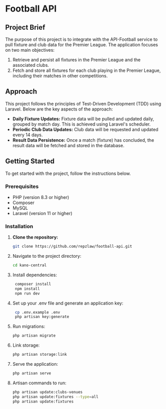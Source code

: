 # Football API

## Project Brief

The purpose of this project is to integrate with the API-Football service to pull fixture and club data for the Premier League. The application focuses on two main objectives:
1. Retrieve and persist all fixtures in the Premier League and the associated clubs.
2. Fetch and store all fixtures for each club playing in the Premier League, including their matches in other competitions.

## Approach

This project follows the principles of Test-Driven Development (TDD) using Laravel. Below are the key aspects of the approach:

- **Daily Fixture Updates:** Fixture data will be pulled and updated daily, grouped by match day. This is achieved using Laravel's scheduler.
- **Periodic Club Data Updates:** Club data will be requested and updated every 14 days.
- **Result Data Persistence:** Once a match (fixture) has concluded, the result data will be fetched and stored in the database.

## Getting Started

To get started with the project, follow the instructions below.

### Prerequisites

- PHP (version 8.3 or higher)
- Composer
- MySQL
- Laravel (version 11 or higher)

### Installation

1. **Clone the repository:**

    ```bash
    git clone https://github.com/repzlaw/football-api.git

2. Navigate to the project directory:
   ```bash
   cd kano-central

3. Install dependencies:
   ```bash
    composer install
    npm install
    npm run dev

4. Set up your .env file and generate an application key:
   ```bash
    cp .env.example .env
    php artisan key:generate

5. Run migrations:
   ```bash
   php artisan migrate

6. Link storage:
   ```bash
   php artisan storage:link

7. Serve the application:
   ```bash
   php artisan serve

8. Artisan commands to run:
   ```bash
   php artisan update:clubs-venues
   php artisan update:fixtures --type=all
   php artisan update:fixtures